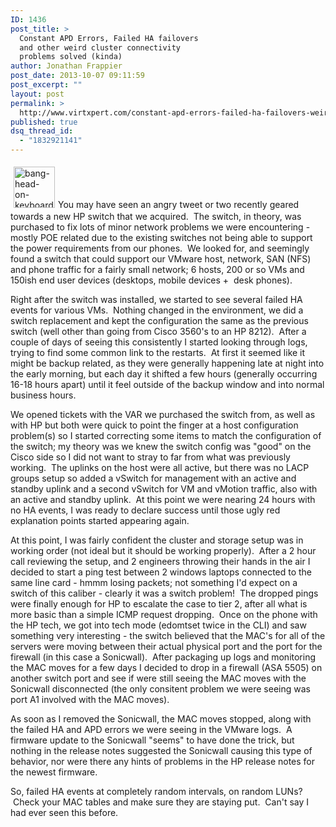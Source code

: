 ```yaml
---
ID: 1436
post_title: >
  Constant APD Errors, Failed HA failovers
  and other weird cluster connectivity
  problems solved (kinda)
author: Jonathan Frappier
post_date: 2013-10-07 09:11:59
post_excerpt: ""
layout: post
permalink: >
  http://www.virtxpert.com/constant-apd-errors-failed-ha-failovers-weird-cluster-connectivity-problems-solved-kinda/
published: true
dsq_thread_id:
  - "1832921141"
---
```

<a href="http://www.virtxpert.com/wp-content/uploads/2013/10/bang-head-on-keyboard.gif"><img class="alignleft size-full wp-image-1437" style="margin: 5px;" alt="bang-head-on-keyboard" src="http://www.virtxpert.com/wp-content/uploads/2013/10/bang-head-on-keyboard.gif" width="66" height="66" /></a>You may have seen an angry tweet or two recently geared towards a new HP switch that we acquired.  The switch, in theory, was purchased to fix lots of minor network problems we were encountering - mostly POE related due to the existing switches not being able to support the power requirements from our phones.  We looked for, and seemingly found a switch that could support our VMware host, network, SAN (NFS) and phone traffic for a fairly small network; 6 hosts, 200 or so VMs and 150ish end user devices (desktops, mobile devices +  desk phones).

Right after the switch was installed, we started to see several failed HA events for various VMs.  Nothing changed in the environment, we did a switch replacement and kept the configuration the same as the previous switch (well other than going from Cisco 3560's to an HP 8212).  After a couple of days of seeing this consistently I started looking through logs, trying to find some common link to the restarts.  At first it seemed like it might be backup related, as they were generally happening late at night into the early morning, but each day it shifted a few hours (generally occurring 16-18 hours apart) until it feel outside of the backup window and into normal business hours.

We opened tickets with the VAR we purchased the switch from, as well as with HP but both were quick to point the finger at a host configuration problem(s) so I started correcting some items to match the configuration of the switch; my theory was we knew the switch config was "good" on the Cisco side so I did not want to stray to far from what was previously working.  The uplinks on the host were all active, but there was no LACP groups setup so added a vSwitch for management with an active and standby uplink and a second vSwitch for VM and vMotion traffic, also with an active and standby uplink.  At this point we were nearing 24 hours with no HA events, I was ready to declare success until those ugly red explanation points started appearing again.

At this point, I was fairly confident the cluster and storage setup was in working order (not ideal but it should be working properly).  After a 2 hour call reviewing the setup, and 2 engineers throwing their hands in the air I decided to start a ping test between 2 windows laptops connected to the same line card - hmmm losing packets; not something I'd expect on a switch of this caliber - clearly it was a switch problem!  The dropped pings were finally enough for HP to escalate the case to tier 2, after all what is more basic than a simple ICMP request dropping.  Once on the phone with the HP tech, we got into tech mode (edomtset twice in the CLI) and saw something very interesting - the switch believed that the MAC's for all of the servers were moving between their actual physical port and the port for the firewall (in this case a Sonicwall).  After packaging up logs and monitoring the MAC moves for a few days I decided to drop in a firewall (ASA 5505) on another switch port and see if were still seeing the MAC moves with the Sonicwall disconnected (the only consitent problem we were seeing was port A1 involved with the MAC moves).

As soon as I removed the Sonicwall, the MAC moves stopped, along with the failed HA and APD errors we were seeing in the VMware logs.  A firmware update to the Sonicwall "seems" to have done the trick, but nothing in the release notes suggested the Sonicwall causing this type of behavior, nor were there any hints of problems in the HP release notes for the newest firmware.

So, failed HA events at completely random intervals, on random LUNs?  Check your MAC tables and make sure they are staying put.  Can't say I had ever seen this before.